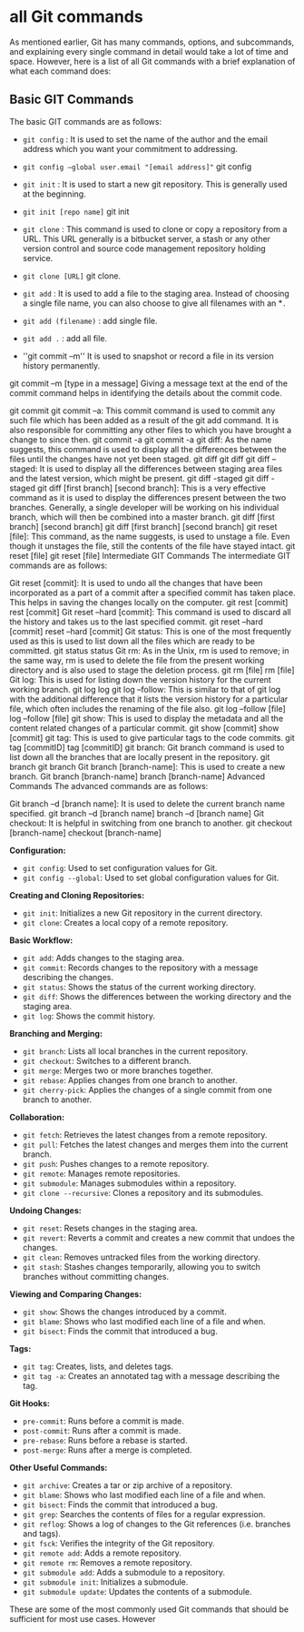 # all Git commands

As mentioned earlier, Git has many commands, options, and subcommands, and explaining every single command in detail would take a lot of time and space. However, here is a list of all Git commands with a brief explanation of what each command does:

## Basic GIT Commands

The basic GIT commands are as follows:

- `git config` : It is used to set the name of the author and the email address which you want your commitment to addressing.

- `git config –global user.email "[email address]"`
  git config
- `git init` : It is used to start a new git repository. This is generally used at the beginning.
- `git init [repo name]` git init
- `git clone` : This command is used to clone or copy a repository from a URL. This URL generally is a bitbucket server, a stash or any other version control and source code management repository holding service.

- `git clone [URL]` git clone.
- `git add` : It is used to add a file to the staging area. Instead of choosing a single file name, you can also choose to give all filenames with an \*`.`

- `git add (filename)` : add single file.
- `git add .` : add all file.

- ''git commit –m'' It is used to snapshot or record a file in its version history permanently.

git commit –m [type in a message]
Giving a message text at the end of the commit command helps in identifying the details about the commit code.

git commit
git commit –a: This commit command is used to commit any such file which has been added as a result of the git add command. It is also responsible for committing any other files to which you have brought a change to since then.
git commit -a
git commit -a
git diff: As the name suggests, this command is used to display all the differences between the files until the changes have not yet been staged.
git diff
git diff
git diff –staged: It is used to display all the differences between staging area files and the latest version, which might be present.
git diff -staged
git diff -staged
git diff [first branch] [second branch]: This is a very effective command as it is used to display the differences present between the two branches. Generally, a single developer will be working on his individual branch, which will then be combined into a master branch.
git diff [first branch] [second branch]
git diff [first branch] [second branch]
git reset [file]: This command, as the name suggests, is used to unstage a file. Even though it unstages the file, still the contents of the file have stayed intact.
git reset [file]
git reset [file]
Intermediate GIT Commands
The intermediate GIT commands are as follows:

Git reset [commit]: It is used to undo all the changes that have been incorporated as a part of a commit after a specified commit has taken place. This helps in saving the changes locally on the computer.
git rest [commit]
rest [commit]
Git reset –hard [commit]: This command is used to discard all the history and takes us to the last specified commit.
git reset –hard [commit]
reset –hard [commit]
Git status: This is one of the most frequently used as this is used to list down all the files which are ready to be committed.
git status
status
Git rm: As in the Unix, rm is used to remove; in the same way, rm is used to delete the file from the present working directory and is also used to stage the deletion process.
git rm [file]
rm [file]
Git log: This is used for listing down the version history for the current working branch.
git log
log
git log –follow: This is similar to that of git log with the additional difference that it lists the version history for a particular file, which often includes the renaming of the file also.
git log –follow [file]
log –follow [file]
git show: This is used to display the metadata and all the content related changes of a particular commit.
git show [commit]
show [commit]
git tag: This is used to give particular tags to the code commits.
git tag [commitID]
tag [commitID]
git branch: Git branch command is used to list down all the branches that are locally present in the repository.
git branch
git branch
Git branch [branch-name]: This is used to create a new branch.
Git branch [branch-name]
branch [branch-name]
Advanced Commands
The advanced commands are as follows:

Git branch –d [branch name]: It is used to delete the current branch name specified.
git branch –d [branch name]
branch –d [branch name]
Git checkout: It is helpful in switching from one branch to another.
git checkout [branch-name]
checkout [branch-name]

**Configuration:**

- `git config`: Used to set configuration values for Git.
- `git config --global`: Used to set global configuration values for Git.

**Creating and Cloning Repositories:**

- `git init`: Initializes a new Git repository in the current directory.
- `git clone`: Creates a local copy of a remote repository.

**Basic Workflow:**

- `git add`: Adds changes to the staging area.
- `git commit`: Records changes to the repository with a message describing the changes.
- `git status`: Shows the status of the current working directory.
- `git diff`: Shows the differences between the working directory and the staging area.
- `git log`: Shows the commit history.

**Branching and Merging:**

- `git branch`: Lists all local branches in the current repository.
- `git checkout`: Switches to a different branch.
- `git merge`: Merges two or more branches together.
- `git rebase`: Applies changes from one branch to another.
- `git cherry-pick`: Applies the changes of a single commit from one branch to another.

**Collaboration:**

- `git fetch`: Retrieves the latest changes from a remote repository.
- `git pull`: Fetches the latest changes and merges them into the current branch.
- `git push`: Pushes changes to a remote repository.
- `git remote`: Manages remote repositories.
- `git submodule`: Manages submodules within a repository.
- `git clone --recursive`: Clones a repository and its submodules.

**Undoing Changes:**

- `git reset`: Resets changes in the staging area.
- `git revert`: Reverts a commit and creates a new commit that undoes the changes.
- `git clean`: Removes untracked files from the working directory.
- `git stash`: Stashes changes temporarily, allowing you to switch branches without committing changes.

**Viewing and Comparing Changes:**

- `git show`: Shows the changes introduced by a commit.
- `git blame`: Shows who last modified each line of a file and when.
- `git bisect`: Finds the commit that introduced a bug.

**Tags:**

- `git tag`: Creates, lists, and deletes tags.
- `git tag -a`: Creates an annotated tag with a message describing the tag.

**Git Hooks:**

- `pre-commit`: Runs before a commit is made.
- `post-commit`: Runs after a commit is made.
- `pre-rebase`: Runs before a rebase is started.
- `post-merge`: Runs after a merge is completed.

**Other Useful Commands:**

- `git archive`: Creates a tar or zip archive of a repository.
- `git blame`: Shows who last modified each line of a file and when.
- `git bisect`: Finds the commit that introduced a bug.
- `git grep`: Searches the contents of files for a regular expression.
- `git reflog`: Shows a log of changes to the Git references (i.e. branches and tags).
- `git fsck`: Verifies the integrity of the Git repository.
- `git remote add`: Adds a remote repository.
- `git remote rm`: Removes a remote repository.
- `git submodule add`: Adds a submodule to a repository.
- `git submodule init`: Initializes a submodule.
- `git submodule update`: Updates the contents of a submodule.

These are some of the most commonly used Git commands that should be sufficient for most use cases. However
